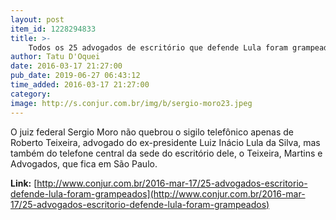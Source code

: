 ```yaml
---
layout: post
item_id: 1228294833
title: >-
    Todos os 25 advogados de escritório que defende Lula foram grampeados
author: Tatu D'Oquei
date: 2016-03-17 21:27:00
pub_date: 2019-06-27 06:43:12
time_added: 2016-03-17 21:27:00
category: 
image: http://s.conjur.com.br/img/b/sergio-moro23.jpeg
---
```


O juiz federal Sergio Moro não quebrou o sigilo telefônico apenas de Roberto Teixeira, advogado do ex-presidente Luiz Inácio Lula da Silva, mas também do telefone central da sede do escritório dele, o Teixeira, Martins e Advogados, que fica em São Paulo.

**Link:** [http://www.conjur.com.br/2016-mar-17/25-advogados-escritorio-defende-lula-foram-grampeados](http://www.conjur.com.br/2016-mar-17/25-advogados-escritorio-defende-lula-foram-grampeados)

